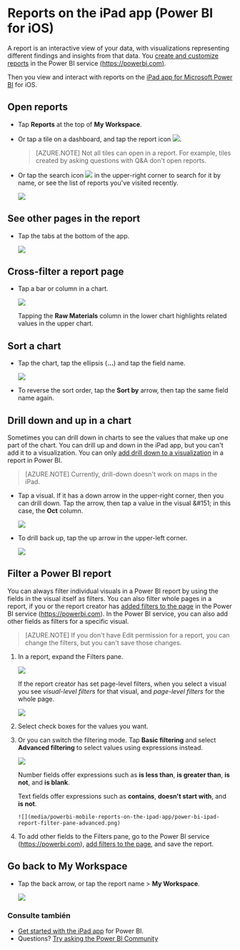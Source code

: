 <properties 
   pageTitle="Reports on the iPad app"
   description="Learn about viewing reports in the Power BI mobile app for iOS on the iPad. You create reports in the Power BI service, then interact with them in the mobile apps."
   services="powerbi" 
   documentationCenter="" 
   authors="maggiesMSFT" 
   manager="erikre" 
   backup=""
   editor=""
   tags=""
   qualityFocus="no"
   qualityDate=""/>
 
<tags
   ms.service="powerbi"
   ms.devlang="NA"
   ms.topic="article"
   ms.tgt_pltfrm="NA"
   ms.workload="powerbi"
   ms.date="10/10/2016"
   ms.author="maggies"/>
# <a name="reports-on-the-ipad-app-(power-bi-for-ios)"></a>Reports on the iPad app (Power BI for iOS)

A report is an interactive view of your data, with visualizations representing different findings and insights from that data. You <bpt id="p1">[</bpt>create and customize reports<ept id="p1">](powerbi-service-create-a-new-report.md)</ept> in the Power BI service <bpt id="p2">[</bpt>(https://powerbi.com)<ept id="p2">](https://powerbi.com)</ept>.

Then you view and interact with reports on the <bpt id="p1">[</bpt>iPad app for Microsoft Power BI<ept id="p1">](http://go.microsoft.com/fwlink/?LinkId=522062)</ept> for iOS.

## <a name="open-reports"></a>Open reports

-   Tap <bpt id="p1">**</bpt>Reports<ept id="p1">**</ept> at the top of <bpt id="p2">**</bpt>My Workspace<ept id="p2">**</ept>.

-   Or tap a tile on a dashboard, and tap the report icon <ph id="ph1">![](media/powerbi-mobile-reports-on-the-ipad-app/power-bi-ipad-open-report-icon.png)</ph>.

    > [AZURE.NOTE]  Not all tiles can open in a report. For example, tiles created by asking questions with Q&amp;A don't open reports.

-   Or tap the search icon <ph id="ph1">![](media/powerbi-mobile-reports-on-the-ipad-app/power-bi-ipad-search-icon.png)</ph> in the upper-right corner to search for it by name, or see the list of reports you've visited recently.

    ![](media/powerbi-mobile-reports-on-the-ipad-app/power-bi-ipad-report-search.png)

## <a name="see-other-pages-in-the-report"></a>See other pages in the report

-   Tap the tabs at the bottom of the app.

    ![](media/powerbi-mobile-reports-on-the-ipad-app/power-bi-ipad-report-tabs.png)


## <a name="cross-filter-a-report-page"></a>Cross-filter a report page

-   Tap a bar or column in a chart.

    ![](media/powerbi-mobile-reports-on-the-ipad-app/PBI_iPad_Xflter.png)

    Tapping the <bpt id="p1">**</bpt>Raw Materials<ept id="p1">**</ept> column in the lower chart highlights related values in the upper chart.

## <a name="sort-a-chart"></a>Sort a chart

-  Tap the chart, tap the ellipsis (<bpt id="p1">**</bpt>...<ept id="p1">**</ept>) and tap the field name.

    ![](media/powerbi-mobile-reports-on-the-ipad-app/power-bi-ipad-report-sort-order.png)

-   To reverse the sort order, tap the <bpt id="p1">**</bpt>Sort by<ept id="p1">**</ept> arrow, then tap the same field name again.

## <a name="drill-down-and-up-in-a-chart"></a>Drill down and up in a chart

Sometimes you can drill down in charts to see the values that make up one part of the chart. You can drill up and down in the iPad app, but you can't add it to a visualization. You can only <bpt id="p1">[</bpt>add drill down to a visualization<ept id="p1">](powerbi-service-drill-down-in-a-visualization.md)</ept> in a report in Power BI. 

> [AZURE.NOTE]  Currently, drill-down doesn't work on maps in the iPad.

-   Tap a visual. If it has a down arrow in the upper-right corner, then you can drill down. Tap the arrow, then tap a value in the visual &amp;#151; in this case, the <bpt id="p1">**</bpt>Oct<ept id="p1">**</ept> column.

    ![](media/powerbi-mobile-reports-on-the-ipad-app/PBI_iPad_DrillDownNew.png)

-   To drill back up, tap the up arrow in the upper-left corner.

    ![](media/powerbi-mobile-reports-on-the-ipad-app/PBI_iPad_DrillUpNew.png)

## <a name="filter-a-power-bi-report"></a>Filter a Power BI report

You can always filter individual visuals in a Power BI report by using the fields in the visual itself as filters. You can also filter whole pages in a report, if you or the report creator has <bpt id="p1">[</bpt>added filters to the page<ept id="p1">](powerbi-service-add-a-filter-to-a-report.md)</ept> in the Power BI service (<bpt id="p2">[</bpt>https://powerbi.com<ept id="p2">](http://powerbi.com/)</ept>). In the Power BI service, you can also add other fields as filters for a specific visual. 

> [AZURE.NOTE]  If you don't have Edit permission for a report, you can change the filters, but you can't save those changes. 

1. In a report, expand the Filters pane.

    ![](media/powerbi-mobile-reports-on-the-ipad-app/PBI_WinAppCollapsFilter.png)

    If the report creator has set page-level filters, when you select a visual you see <bpt id="p1">*</bpt>visual-level filters<ept id="p1">*</ept> for that visual, and <bpt id="p2">*</bpt>page-level filters<ept id="p2">*</ept> for the whole page.

    ![](media/powerbi-mobile-reports-on-the-ipad-app/power-bi-ipad-report-filter-pane-basic-visual.png)

2. Select check boxes for the values you want.

3. Or you can switch the filtering mode. Tap <bpt id="p1">**</bpt>Basic filtering<ept id="p1">**</ept> and select <bpt id="p2">**</bpt>Advanced filtering<ept id="p2">**</ept> to select values using expressions instead.

    ![](media/powerbi-mobile-reports-on-the-ipad-app/power-bi-ipad-report-filter-type.png)

     Number fields offer expressions such as <bpt id="p1">**</bpt>is less than<ept id="p1">**</ept>, <bpt id="p2">**</bpt>is greater than<ept id="p2">**</ept>, <bpt id="p3">**</bpt>is not<ept id="p3">**</ept>, and <bpt id="p4">**</bpt>is blank<ept id="p4">**</ept>.

     Text fields offer expressions such as <bpt id="p1">**</bpt>contains<ept id="p1">**</ept>, <bpt id="p2">**</bpt>doesn't start with<ept id="p2">**</ept>, and <bpt id="p3">**</bpt>is not<ept id="p3">**</ept>.

       ![](media/powerbi-mobile-reports-on-the-ipad-app/power-bi-ipad-report-filter-pane-advanced.png)

4.  To add other fields to the Filters pane, go to the Power BI service (<bpt id="p1">[</bpt>https://powerbi.com<ept id="p1">](http://powerbi.com/)</ept>), <bpt id="p2">[</bpt>add filters to the page<ept id="p2">](powerbi-service-add-a-filter-to-a-report.md)</ept>, and save the report.

## <a name="go-back-to-my-workspace"></a>Go back to My Workspace

-  Tap the back arrow, or tap the report name &gt; <bpt id="p1">**</bpt>My Workspace<ept id="p1">**</ept>.

    ![](media/powerbi-mobile-reports-in-the-windows-app/power-bi-windows-10-report-breadcrumb.png)


### <a name="see-also"></a>Consulte también 

-  <bpt id="p1">[</bpt>Get started with the iPad app<ept id="p1">](powerbi-mobile-iphone-app-get-started.md)</ept> for Power BI.
- Questions? <bpt id="p1">[</bpt>Try asking the Power BI Community<ept id="p1">](http://community.powerbi.com/)</ept>


